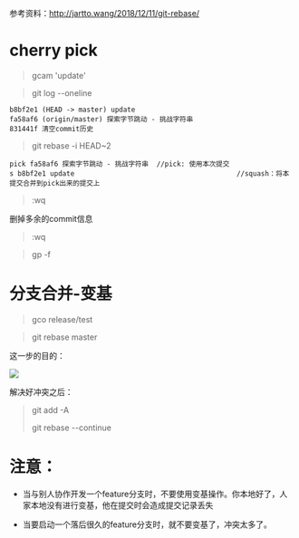 参考资料：http://jartto.wang/2018/12/11/git-rebase/

# cherry pick

> gcam 'update'

> git log --oneline

```
b8bf2e1 (HEAD -> master) update
fa58af6 (origin/master) 探索字节跳动 - 挑战字符串
831441f 清空commit历史
```

> git rebase -i HEAD~2

```
pick fa58af6 探索字节跳动 - 挑战字符串	 //pick: 使用本次提交
s b8bf2e1 update										//squash：将本提交合并到pick出来的提交上
```

> :wq

删掉多余的commit信息

> :wq

> gp -f



# 分支合并-变基

> gco release/test

> git rebase master

这一步的目的：

![](../image/git_rebase_1.png)

解决好冲突之后：

> git add -A
>
> git rebase --continue



# 注意：

- 当与别人协作开发一个feature分支时，不要使用变基操作。你本地好了，人家本地没有进行变基，他在提交时会造成提交记录丢失

- 当要启动一个落后很久的feature分支时，就不要变基了，冲突太多了。